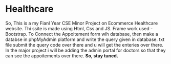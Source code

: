 # Healthcare
So, This is a my Fianl Year CSE Minor Project on Ecommerce Healthcare website.
Thi ssite is made using Html, Css and JS.
Frame work used - Bootstrap.
To Connect the Appoitement form wih database, then make a databse in phpMyAdmin platform and write the query given in database. txt file submit the query code over there and u will get the enteries over there.
In the major project i will be adding the admin portal for doctors so that they can see the appoitements over there.
**So, stay tuned.**
